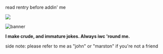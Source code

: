 read rentry before addin' me

![](https://komarev.com/ghpvc/?username=johnmarstoned&color=ffffff)

![banner](https://files.catbox.moe/fvqnpa.jpeg)

**I make crude, and immature jokes. Always iwc 'round me.**

side note: please refer to me as "john" or "marston" if you're not a friend
